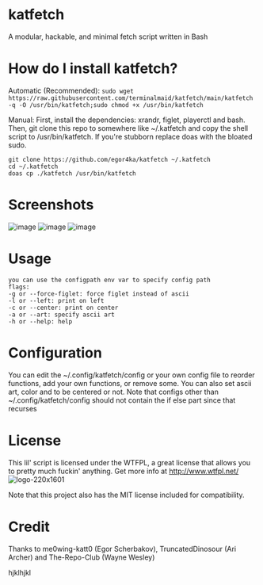 # katfetch
A modular, hackable, and minimal fetch script written in Bash

# How do I install katfetch?

Automatic (Recommended): 
```sudo wget https://raw.githubusercontent.com/terminalmaid/katfetch/main/katfetch -q -O /usr/bin/katfetch;sudo chmod +x /usr/bin/katfetch```

Manual:
First, install the dependencies: xrandr, figlet, playerctl and bash.
Then, git clone this repo to somewhere like ~/.katfetch and copy the shell script to /usr/bin/katfetch.
If you're stubborn replace doas with the bloated sudo.
```
git clone https://github.com/egor4ka/katfetch ~/.katfetch
cd ~/.katfetch
doas cp ./katfetch /usr/bin/katfetch
```

# Screenshots
![image](https://user-images.githubusercontent.com/50289495/154300990-7a76ab6d-d213-468c-98a5-00ce7a3e961f.png)
![image](https://user-images.githubusercontent.com/50289495/154301058-5f3a99ab-bb0a-4e10-9530-f6adef1741e0.png)
![image](https://user-images.githubusercontent.com/50289495/154301093-7e098a79-d956-4e0f-abc5-7e1658a8b71e.png)

# Usage
```
you can use the configpath env var to specify config path
flags:
-g or --force-figlet: force figlet instead of ascii
-l or --left: print on left
-c or --center: print on center
-a or --art: specify ascii art
-h or --help: help
```

# Configuration
You can edit the ~/.config/katfetch/config or your own config file to reorder functions, add your own functions, or remove some.
You can also set ascii art, color and to be centered or not.
Note that configs other than ~/.config/katfetch/config should not contain the if else part since that recurses

# License
This lil' script is licensed under the WTFPL, a great license that allows you to pretty much fuckin' anything. Get more info at http://www.wtfpl.net/
![logo-220x1601](https://user-images.githubusercontent.com/50289495/155028333-17da751d-d7b8-421b-9e79-eebe3b00ab54.png)

Note that this project also has the MIT license included for compatibility.

# Credit
Thanks to me0wing-katt0 (Egor Scherbakov), TruncatedDinosour (Ari Archer) and The-Repo-Club (Wayne Wesley)

hjklhjkl
